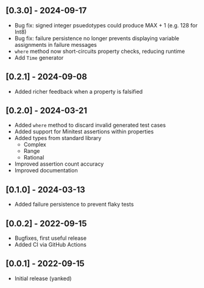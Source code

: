 ## [0.3.0] - 2024-09-17
- Bug fix: signed integer psuedotypes could produce MAX + 1 (e.g. 128 for Int8)
- Bug fix: failure persistence no longer prevents displaying variable
  assignments in failure messages
- `where` method now short-circuits property checks, reducing runtime
- Add `Time` generator

## [0.2.1] - 2024-09-08
- Added richer feedback when a property is falsified

## [0.2.0] - 2024-03-21

- Added `where` method to discard invalid generated test cases
- Added support for Minitest assertions within properties
- Added types from standard library
  - Complex
  - Range
  - Rational
- Improved assertion count accuracy
- Improved documentation

## [0.1.0] - 2024-03-13

- Added failure persistence to prevent flaky tests

## [0.0.2] - 2022-09-15

- Bugfixes, first useful release
- Added CI via GitHub Actions

## [0.0.1] - 2022-09-15

- Initial release (yanked)
